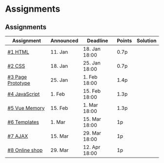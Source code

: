 # Assignments


## Assignments



| Assignment               | Announced | Deadline      | Points | Solution |
|--------------------------|-----------|---------------|--------|----------|
| [#1 HTML](assignment-1/) | 11. Jan   | 18. Jan 18:00 | 0.7p   |          |
| [#2 CSS]()               | 18. Jan   | 25. Jan 18:00 | 0.7p   |          |
| [#3 Page Prototype]()    | 25. Jan   | 1.  Feb 18:00 | 1.4p   |          |
| [#4 JavaScript]()        | 1.  Feb   | 15. Feb 18:00 | 1.3p   |          |
| [#5 Vue Memory]()        | 15. Feb   | 1.  Mar 18:00 | 1.3p   |          |
| [#6 Templates]()         | 1.  Mar   | 15. Mar 18:00 | 1p     |          |
| [#7 AJAX]()              | 15. Mar   | 29. Mar 18:00 | 1p     |          |
| [#8 Online shop]()       | 29. Mar   | 12. Apr 18:00 | 1p     |          |




